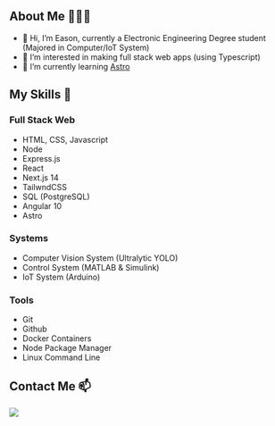## About Me 👨🏻‍💻

- 👋 Hi, I’m Eason, currently a Electronic Engineering Degree student (Majored in Computer/IoT System)
- 👀 I’m interested in making full stack web apps (using Typescript)
- 🌱 I’m currently learning [Astro](https://astro.build/)

## My Skills 🤹

### Full Stack Web
- HTML, CSS, Javascript
- Node
- Express.js
- React
- Next.js 14
- TailwndCSS
- SQL (PostgreSQL)
- Angular 10
- Astro

### Systems
- Computer Vision System (Ultralytic YOLO)
- Control System (MATLAB & Simulink)
- IoT System (Arduino)

### Tools
- Git
- Github
- Docker Containers
- Node Package Manager
- Linux Command Line

## Contact Me 📫
[<img src="https://upload.wikimedia.org/wikipedia/commons/f/f8/LinkedIn_icon_circle.svg" />](https://www.linkedin.com/in/dev-easton-kok-ab280b294/)
